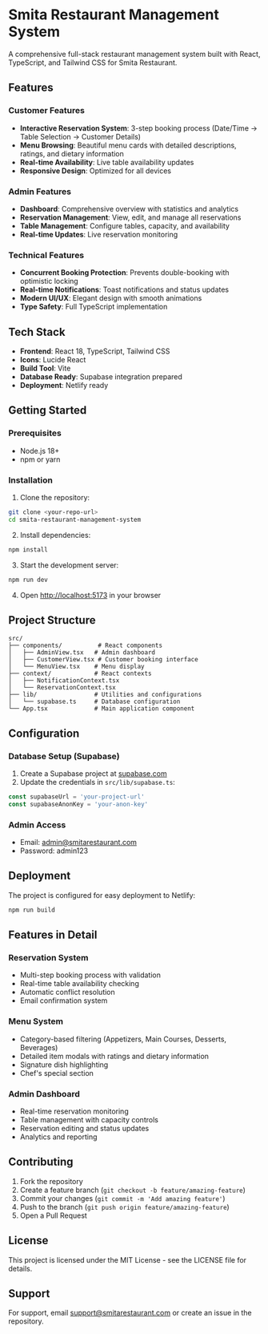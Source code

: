 # Smita Restaurant Management System

A comprehensive full-stack restaurant management system built with React, TypeScript, and Tailwind CSS for Smita Restaurant.

## Features

### Customer Features
- **Interactive Reservation System**: 3-step booking process (Date/Time → Table Selection → Customer Details)
- **Menu Browsing**: Beautiful menu cards with detailed descriptions, ratings, and dietary information
- **Real-time Availability**: Live table availability updates
- **Responsive Design**: Optimized for all devices

### Admin Features
- **Dashboard**: Comprehensive overview with statistics and analytics
- **Reservation Management**: View, edit, and manage all reservations
- **Table Management**: Configure tables, capacity, and availability
- **Real-time Updates**: Live reservation monitoring

### Technical Features
- **Concurrent Booking Protection**: Prevents double-booking with optimistic locking
- **Real-time Notifications**: Toast notifications and status updates
- **Modern UI/UX**: Elegant design with smooth animations
- **Type Safety**: Full TypeScript implementation

## Tech Stack

- **Frontend**: React 18, TypeScript, Tailwind CSS
- **Icons**: Lucide React
- **Build Tool**: Vite
- **Database Ready**: Supabase integration prepared
- **Deployment**: Netlify ready

## Getting Started

### Prerequisites
- Node.js 18+ 
- npm or yarn

### Installation

1. Clone the repository:
```bash
git clone <your-repo-url>
cd smita-restaurant-management-system
```

2. Install dependencies:
```bash
npm install
```

3. Start the development server:
```bash
npm run dev
```

4. Open [http://localhost:5173](http://localhost:5173) in your browser

## Project Structure

```
src/
├── components/          # React components
│   ├── AdminView.tsx   # Admin dashboard
│   ├── CustomerView.tsx # Customer booking interface
│   └── MenuView.tsx    # Menu display
├── context/            # React contexts
│   ├── NotificationContext.tsx
│   └── ReservationContext.tsx
├── lib/                # Utilities and configurations
│   └── supabase.ts     # Database configuration
└── App.tsx             # Main application component
```

## Configuration

### Database Setup (Supabase)

1. Create a Supabase project at [supabase.com](https://supabase.com)
2. Update the credentials in `src/lib/supabase.ts`:
```typescript
const supabaseUrl = 'your-project-url'
const supabaseAnonKey = 'your-anon-key'
```

### Admin Access
- Email: admin@smitarestaurant.com
- Password: admin123

## Deployment

The project is configured for easy deployment to Netlify:

```bash
npm run build
```

## Features in Detail

### Reservation System
- Multi-step booking process with validation
- Real-time table availability checking
- Automatic conflict resolution
- Email confirmation system

### Menu System
- Category-based filtering (Appetizers, Main Courses, Desserts, Beverages)
- Detailed item modals with ratings and dietary information
- Signature dish highlighting
- Chef's special section

### Admin Dashboard
- Real-time reservation monitoring
- Table management with capacity controls
- Reservation editing and status updates
- Analytics and reporting

## Contributing

1. Fork the repository
2. Create a feature branch (`git checkout -b feature/amazing-feature`)
3. Commit your changes (`git commit -m 'Add amazing feature'`)
4. Push to the branch (`git push origin feature/amazing-feature`)
5. Open a Pull Request

## License

This project is licensed under the MIT License - see the LICENSE file for details.

## Support

For support, email support@smitarestaurant.com or create an issue in the repository.